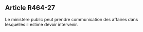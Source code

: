 Article R464-27
----
Le ministère public peut prendre communication des affaires dans lesquelles il
estime devoir intervenir.
